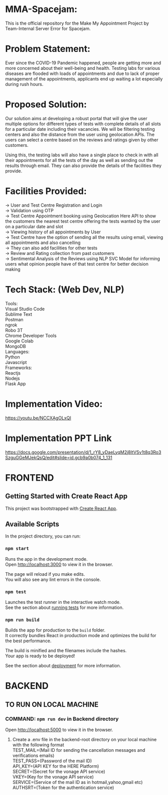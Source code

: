# MMA-Spacejam:

 This is the official repository for the Make My Appointment Project by Team-Internal Server Error for Spacejam.
 
# Problem Statement:

Ever since the COVID-19 Pandemic happened, people are getting more and more concerned about their well-being and health. 
Testing labs for various diseases are flooded with loads of appointments and due to lack of proper management of the appointments, applicants end up waiting a lot especially during rush hours.

# Proposed Solution:

Our solution aims at developing a robust portal that will give the user multiple options for different types of tests with complete details of all slots for a particular date including their vacancies. We will be filtering testing centers and also the distance from the user using geolocation APIs. The users can select a centre based on the reviews and ratings given by other customers.

Using this, the testing labs will also have a single place to check in with all their appointments for all the tests of the day as well as sending out the results through email. They can also provide the details of the facilities they provide.

# Facilities Provided:

 -> User and Test Centre Registration and Login<br>
 -> Validation using OTP<br>
 -> Test Centre Appointment booking using Geolocation Here API to show the customers the nearest test centre offering the tests wanted by the user on a particular date and slot<br>
 -> Viewing history of all appointments by User<br>
 -> Test Centre have the option of sending all the results using email, viewing all appointments and also cancelling<br>
 -> They can also add facilities for other tests<br>
 -> Review and Rating collection from past customers<br>
 -> Sentimental Analysis of the Reviews using NLP SVC Model for informing users what opinion people have of that test centre for better decision making<br>
 
# Tech Stack: (Web Dev, NLP)

   Tools:<br>
     Visual Studio Code<br>
     Sublime Text<br>
     Postman<br>
     ngrok<br>
     Robo 3T<br>
     Chrome Developer Tools<br>
     Google Colab<br>
     MongoDB <br>
   Languages:<br>
     Python<br>
     Javascript<br>
   Frameworks:<br>
     Reactjs<br>
     Nodejs<br>
     Flask App<br>
     
# Implementation Video:
 
 https://youtu.be/NCCXAgOLxQI

# Implementation PPT Link

https://docs.google.com/presentation/d/1_rY8_yDaeLyqM2j8ItVSv1t8q3Ro3SzguGGeMJekQsQ/edit#slide=id.gcb9a0b074_1_131
 
# FRONTEND

## Getting Started with Create React App

This project was bootstrapped with [Create React App](https://github.com/facebook/create-react-app).

## Available Scripts

In the project directory, you can run:

### `npm start`

Runs the app in the development mode.\
Open [http://localhost:3000](http://localhost:3000) to view it in the browser.

The page will reload if you make edits.\
You will also see any lint errors in the console.

### `npm test`

Launches the test runner in the interactive watch mode.\
See the section about [running tests](https://facebook.github.io/create-react-app/docs/running-tests) for more information.

### `npm run build`

Builds the app for production to the `build` folder.\
It correctly bundles React in production mode and optimizes the build for the best performance.

The build is minified and the filenames include the hashes.\
Your app is ready to be deployed!

See the section about [deployment](https://facebook.github.io/create-react-app/docs/deployment) for more information.
  
# BACKEND
## TO RUN ON LOCAL MACHINE<br>
### COMMAND: `npm run dev` in Backend directory<br>
Open [http://localhost:5000](http://localhost:5000) to view it in the browser.<br>

1. Create a .env file in the backend-root directory on your local machine with the following format<br>
TEST_MAIL=(Mail ID for sending the cancellation messages and verifications emails)<br>
TEST_PASS=(Password of the mail ID)<br>
API_KEY=(API KEY for the HERE Platform)<br>
SECRET=(Secret for the vonage API service)<br>
VKEY=(Key for the vonage API service)<br>
SERVICE=(Service of the mail ID as in hotmail,yahoo,gmail etc)<br>
AUTHSRT=(Token for the authentication service)<br>

